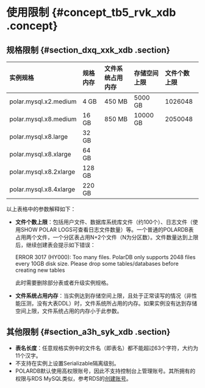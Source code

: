 # 使用限制 {#concept_tb5_rvk_xdb .concept}

## 规格限制 {#section_dxq_xxk_xdb .section}

|实例规格|规格内存|文件系统占用内存|存储空间上限|文件个数上限|
|:---|:---|:-------|:-----|:-----|
|polar.mysql.x2.medium|4 GB|450 MB|5000 GB|1026048|
|polar.mysql.x8.medium|16 GB|850 MB|10000 GB|2050048|
|polar.mysql.x8.large|32 GB|
|polar.mysql.x8.xlarge|64 GB|
|polar.mysql.x8.2xlarge|128 GB|
|polar.mysql.x8.4xlarge|220 GB|

以上表格中的参数解释如下：

-   **文件个数上限**：包括用户文件、数据库系统库文件（约100个）、日志文件（使用SHOW POLAR LOGS可查看日志文件数量）等。一个普通的POLARDB表占用两个文件，一个分区表占用N+2个文件（N为分区数）。文件数量达到上限后，继续创建表会提示如下错误：

    ERROR 3017 \(HY000\): Too many files. PolarDB only supports 2048 files every 10GB disk size. Please drop some tables/databases before creating new tables

    此时需要删除部分表或者升级实例规格。

-   **文件系统占用内存**：当实例达到存储空间上限，且处于正常读写的情况（非性能压测，没有大表DDL）时，文件系统所占用的内存。如果实例没有达到存储空间上限，文件系统占用的内存小于此参数。

## 其他限制 {#section_a3h_syk_xdb .section}

-   **表名长度**：任意规格实例中的文件名（即表名）都不能超过63个字符，大约为11个汉字。
-   不支持在实例上设置Serializable隔离级别。
-   POLARDB默认使用高权限账号，因此不支持控制台上管理账号。其所拥有的权限与RDS MySQL类似，参考RDS的[创建账号](https://help.aliyun.com/document_detail/26186.html)。

